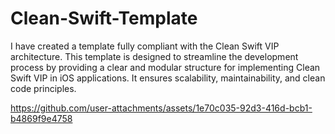 # Clean-Swift-Template
I have created a template fully compliant with the Clean Swift VIP architecture. This template is designed to streamline the development process by providing a clear and modular structure for implementing Clean Swift VIP in iOS applications. It ensures scalability, maintainability, and clean code principles.

https://github.com/user-attachments/assets/1e70c035-92d3-416d-bcb1-b4869f9e4758

